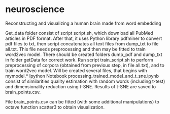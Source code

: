 # neuroscience
 Reconstructing and visualizing a human brain made from word embedding
 
 Get_data folder consist of script script.sh, which download all PubMed articles in PDF format. After that, it uses
 Python library pdfminer to convert pdf files to txt, then script concatenates all text files from dump_txt to file all.txt.
 This file needs preprocessing and then may be fitted to train word2vec model. There should be created folders dump_pdf and dump_txt
 in folder getData for correct work. 
 Run script train_script.sh to perform preprocessing of corpora (obtained from previous step, in file all.txt), and to train word2vec model.
 Will be created several files, that begins with mymodel.*
 Ipython Notebook processing_trained_model_and_t_sne.ipynb consist of similarities quality estimation with random words (including t-test) and
 dimensionality reduction using t-SNE. Results of t-SNE are saved to brain_points.csv.
 
 File brain_points.csv can be fitted (with some additional manipulations) to octave function scatter3 to obtain visualization.
